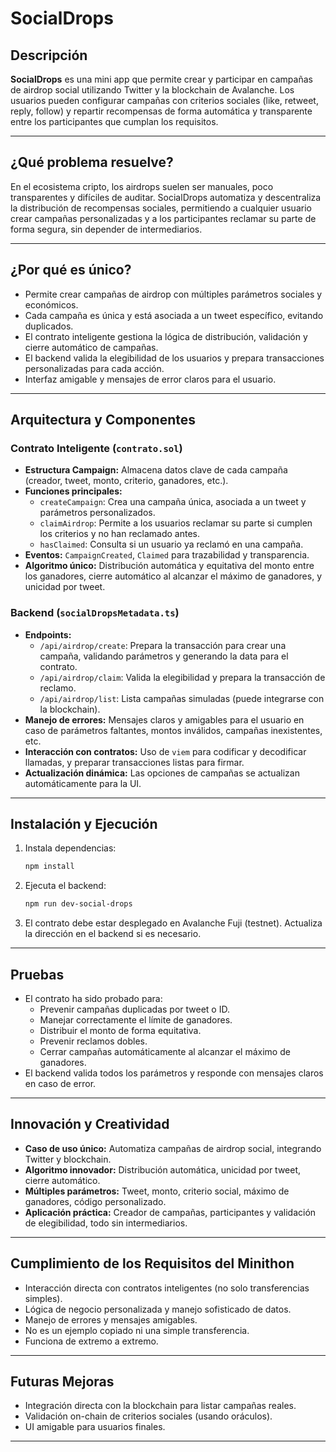 # SocialDrops

## Descripción

**SocialDrops** es una mini app que permite crear y participar en campañas de airdrop social utilizando Twitter y la blockchain de Avalanche. Los usuarios pueden configurar campañas con criterios sociales (like, retweet, reply, follow) y repartir recompensas de forma automática y transparente entre los participantes que cumplan los requisitos.

---

## ¿Qué problema resuelve?

En el ecosistema cripto, los airdrops suelen ser manuales, poco transparentes y difíciles de auditar. SocialDrops automatiza y descentraliza la distribución de recompensas sociales, permitiendo a cualquier usuario crear campañas personalizadas y a los participantes reclamar su parte de forma segura, sin depender de intermediarios.

---

## ¿Por qué es único?

- Permite crear campañas de airdrop con múltiples parámetros sociales y económicos.
- Cada campaña es única y está asociada a un tweet específico, evitando duplicados.
- El contrato inteligente gestiona la lógica de distribución, validación y cierre automático de campañas.
- El backend valida la elegibilidad de los usuarios y prepara transacciones personalizadas para cada acción.
- Interfaz amigable y mensajes de error claros para el usuario.

---

## Arquitectura y Componentes

### Contrato Inteligente (`contrato.sol`)

- **Estructura Campaign:** Almacena datos clave de cada campaña (creador, tweet, monto, criterio, ganadores, etc.).
- **Funciones principales:**
  - `createCampaign`: Crea una campaña única, asociada a un tweet y parámetros personalizados.
  - `claimAirdrop`: Permite a los usuarios reclamar su parte si cumplen los criterios y no han reclamado antes.
  - `hasClaimed`: Consulta si un usuario ya reclamó en una campaña.
- **Eventos:** `CampaignCreated`, `Claimed` para trazabilidad y transparencia.
- **Algoritmo único:** Distribución automática y equitativa del monto entre los ganadores, cierre automático al alcanzar el máximo de ganadores, y unicidad por tweet.

### Backend (`socialDropsMetadata.ts`)

- **Endpoints:**
  - `/api/airdrop/create`: Prepara la transacción para crear una campaña, validando parámetros y generando la data para el contrato.
  - `/api/airdrop/claim`: Valida la elegibilidad y prepara la transacción de reclamo.
  - `/api/airdrop/list`: Lista campañas simuladas (puede integrarse con la blockchain).
- **Manejo de errores:** Mensajes claros y amigables para el usuario en caso de parámetros faltantes, montos inválidos, campañas inexistentes, etc.
- **Interacción con contratos:** Uso de `viem` para codificar y decodificar llamadas, y preparar transacciones listas para firmar.
- **Actualización dinámica:** Las opciones de campañas se actualizan automáticamente para la UI.

---

## Instalación y Ejecución

1. Instala dependencias:
   ```bash
   npm install
   ```
2. Ejecuta el backend:
   ```bash
   npm run dev-social-drops
   ```
3. El contrato debe estar desplegado en Avalanche Fuji (testnet). Actualiza la dirección en el backend si es necesario.

---

## Pruebas

- El contrato ha sido probado para:
  - Prevenir campañas duplicadas por tweet o ID.
  - Manejar correctamente el límite de ganadores.
  - Distribuir el monto de forma equitativa.
  - Prevenir reclamos dobles.
  - Cerrar campañas automáticamente al alcanzar el máximo de ganadores.
- El backend valida todos los parámetros y responde con mensajes claros en caso de error.

---

## Innovación y Creatividad

- **Caso de uso único:** Automatiza campañas de airdrop social, integrando Twitter y blockchain.
- **Algoritmo innovador:** Distribución automática, unicidad por tweet, cierre automático.
- **Múltiples parámetros:** Tweet, monto, criterio social, máximo de ganadores, código personalizado.
- **Aplicación práctica:** Creador de campañas, participantes y validación de elegibilidad, todo sin intermediarios.

---

## Cumplimiento de los Requisitos del Minithon

- Interacción directa con contratos inteligentes (no solo transferencias simples).
- Lógica de negocio personalizada y manejo sofisticado de datos.
- Manejo de errores y mensajes amigables.
- No es un ejemplo copiado ni una simple transferencia.
- Funciona de extremo a extremo.

---

## Futuras Mejoras

- Integración directa con la blockchain para listar campañas reales.
- Validación on-chain de criterios sociales (usando oráculos).
- UI amigable para usuarios finales.

---

